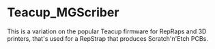 # Teacup_MGScriber

This is a variation on the popular Teacup firmware for RepRaps and 3D printers, that's used for a RepStrap that produces Scratch'n'Etch PCBs.

